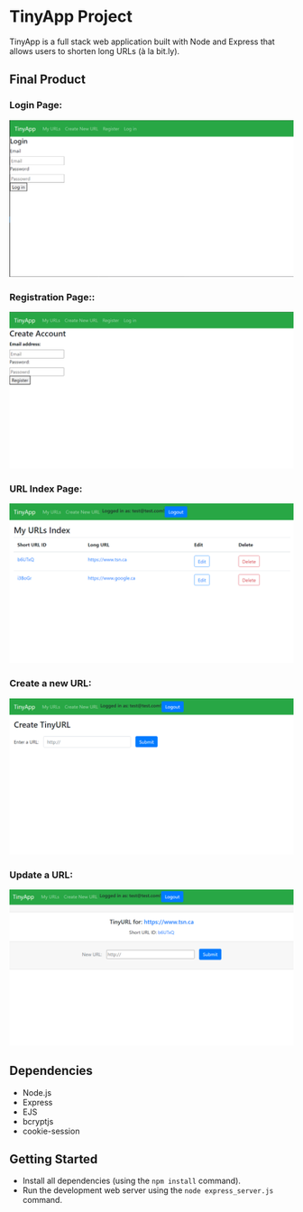 # TinyApp Project

TinyApp is a full stack web application built with Node and Express that allows users to shorten long URLs (à la bit.ly).

## Final Product

### Login Page:
!["Login"](https://github.com/x-saim/tinyapp/blob/master/docs/LOGIN.png?raw=true)

### Registration Page::
!["Regisster"](https://github.com/x-saim/tinyapp/blob/master/docs/REGISTER.png?raw=true)

### URL Index Page:
!["My URLs Index Page"](https://github.com/x-saim/tinyapp/blob/master/docs/S1.png?raw=true)

### Create a new URL:
!["Page to create a new URL:"](https://github.com/x-saim/tinyapp/blob/master/docs/S2%20-urls.new.png?raw=true)

### Update a URL:
!["Update"](https://github.com/x-saim/tinyapp/blob/master/docs/EDIT%20URL.png?raw=true)


## Dependencies

- Node.js
- Express
- EJS
- bcryptjs
- cookie-session

## Getting Started

- Install all dependencies (using the `npm install` command).
- Run the development web server using the `node express_server.js` command.
